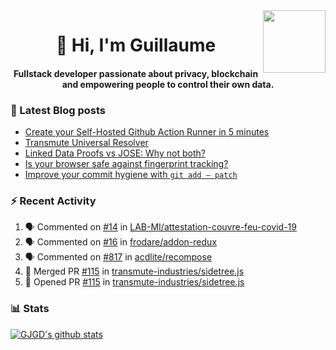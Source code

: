 <img align='right' src='https://user-images.githubusercontent.com/5713670/87202985-820dcb80-c2b6-11ea-9f56-7ec461c497c3.gif' width='100"'>

<h1 align="center">👋 Hi, I'm Guillaume</h1>
<h4 align="center">Fullstack developer passionate about privacy, blockchain and empowering people to control their own data.

### 📝 Latest Blog posts

<!-- BLOG-POST-LIST:START -->
- [Create your Self-Hosted Github Action Runner in 5 minutes](https://medium.com/@gjgd/create-your-self-hosted-github-action-runner-in-5-minutes-a9eff615edc4?source=rss-35e0d58bf235------2)
- [Transmute Universal Resolver](https://medium.com/transmute-techtalk/transmute-universal-resolver-b6c8509858f?source=rss-35e0d58bf235------2)
- [Linked Data Proofs vs JOSE: Why not both?](https://medium.com/transmute-techtalk/linked-data-proofs-vs-jose-why-not-both-1594393418cc?source=rss-35e0d58bf235------2)
- [Is your browser safe against fingerprint tracking?](https://medium.com/@gjgd/is-your-browser-safe-against-fingerprint-tracking-6126952b805b?source=rss-35e0d58bf235------2)
- [Improve your commit hygiene with `git add — patch`](https://medium.com/transmute-techtalk/improve-your-commit-hygiene-with-git-add-patch-3b7dd9c117c4?source=rss-35e0d58bf235------2)
<!-- BLOG-POST-LIST:END -->

### :zap: Recent Activity

<!--START_SECTION:activity-->
1. 🗣 Commented on [#14](https://github.com/LAB-MI/attestation-couvre-feu-covid-19/issues/14) in [LAB-MI/attestation-couvre-feu-covid-19](https://github.com/LAB-MI/attestation-couvre-feu-covid-19)
2. 🗣 Commented on [#16](https://github.com/frodare/addon-redux/issues/16) in [frodare/addon-redux](https://github.com/frodare/addon-redux)
3. 🗣 Commented on [#817](https://github.com/acdlite/recompose/issues/817) in [acdlite/recompose](https://github.com/acdlite/recompose)
4. 🎉 Merged PR [#115](https://github.com/transmute-industries/sidetree.js/pull/115) in [transmute-industries/sidetree.js](https://github.com/transmute-industries/sidetree.js)
5. 💪 Opened PR [#115](https://github.com/transmute-industries/sidetree.js/pull/115) in [transmute-industries/sidetree.js](https://github.com/transmute-industries/sidetree.js)
<!--END_SECTION:activity-->

### 📊 Stats

[![GJGD's github stats](https://github-readme-stats.vercel.app/api?username=gjgd&count_private=true&show_icons=true&custom_title=My%20Github%20Stats)](https://github.com/anuraghazra/github-readme-stats)
